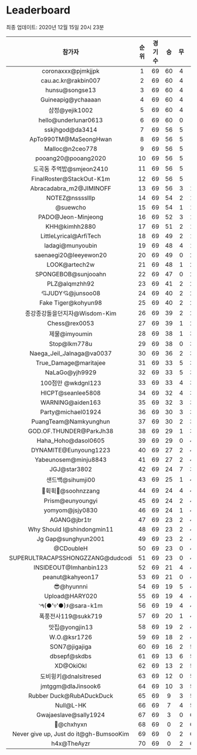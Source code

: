 # Leaderboard
최종 업데이트: 2020년 12월 15일 20시 23분




| 참가자 | 순위 | 경기수 | 승 | 무 | 패 | 승점 |
|:---:|:---:|:---:|:---:|:---:|:---:|:---:|
| coronaxxx@pjmkjjpk | 1 | 69 | 60 | 4 | 5 | 184 |
| cau.ac.kr@rakbin007 | 2 | 69 | 60 | 4 | 5 | 184 |
| hunsu@songse13 | 3 | 69 | 60 | 4 | 5 | 184 |
| Guineapig@ychaaaan | 4 | 69 | 60 | 4 | 5 | 184 |
| 삼정@yejik1002 | 5 | 69 | 60 | 4 | 5 | 184 |
| hello@underlunar0613 | 6 | 69 | 60 | 0 | 9 | 180 |
| sskjhgod@da3414 | 7 | 69 | 56 | 5 | 8 | 173 |
| ApTo990TM@MaSeongHwan | 8 | 69 | 56 | 5 | 8 | 173 |
| Malloc@n2ceo778 | 9 | 69 | 56 | 5 | 8 | 173 |
| pooang20@pooang2020 | 10 | 69 | 56 | 5 | 8 | 173 |
| 도곡동 주먹밥@smjeon2410 | 11 | 69 | 56 | 5 | 8 | 173 |
| FinalRoster@StackOut-K1m | 12 | 69 | 56 | 5 | 8 | 173 |
| Abracadabra_m2@JIMINOFF | 13 | 69 | 56 | 3 | 10 | 171 |
| NOTEZ@nsssslllp | 14 | 69 | 54 | 2 | 13 | 164 |
| @suewcho | 15 | 69 | 54 | 1 | 14 | 163 |
| PADO@Jeon-Minjeong | 16 | 69 | 52 | 3 | 14 | 159 |
| KHH@kimhh2880 | 17 | 69 | 51 | 2 | 16 | 155 |
| LittleLyrical@ArfiTech | 18 | 69 | 49 | 2 | 18 | 149 |
| ladagi@munyoubin | 19 | 69 | 48 | 4 | 17 | 148 |
| saenaegi20@leeyewon20 | 20 | 69 | 49 | 0 | 20 | 147 |
| LOOK@artech2w | 21 | 69 | 48 | 1 | 20 | 145 |
| SPONGEBOB@sunjooahn | 22 | 69 | 47 | 0 | 22 | 141 |
| PLZ@alqmzhh92 | 23 | 69 | 41 | 2 | 26 | 125 |
| 💘JUDY💘@junsoo08 | 24 | 69 | 40 | 2 | 27 | 122 |
| Fake Tiger@kohyun98 | 25 | 69 | 40 | 2 | 27 | 122 |
| 종강종강돌을던지자@Wisdom-Kim | 26 | 69 | 39 | 2 | 28 | 119 |
| Chess@rex0053 | 27 | 69 | 39 | 1 | 29 | 118 |
| 제물@imyoumin | 28 | 69 | 38 | 1 | 30 | 115 |
| Stop@lkm778u | 29 | 69 | 38 | 0 | 31 | 114 |
| Naega_Jeil_Jalnaga@va0037 | 30 | 69 | 36 | 2 | 31 | 110 |
| True_Damage@maritajee | 31 | 69 | 33 | 5 | 31 | 104 |
| NaLaGo@yjh9929 | 32 | 69 | 33 | 5 | 31 | 104 |
| 100점만 @wkdgnl123 | 33 | 69 | 33 | 4 | 32 | 103 |
| HICPT@seanlee5808 | 34 | 69 | 32 | 4 | 33 | 100 |
| WARNING@aiden163 | 35 | 69 | 32 | 3 | 34 | 99 |
| Party@michael01924 | 36 | 69 | 30 | 3 | 36 | 93 |
| PuangTeam@Namkyunghun | 37 | 69 | 30 | 2 | 37 | 92 |
| GOD.OF.THUNDER@ParkJh38 | 38 | 69 | 29 | 1 | 39 | 88 |
| Haha_Hoho@dasol0605 | 39 | 69 | 29 | 0 | 40 | 87 |
| DYNAMITE@Eunyoung1223 | 40 | 69 | 27 | 2 | 40 | 83 |
| Yabeunosem@minju8843 | 41 | 69 | 27 | 2 | 40 | 83 |
| JGJ@star3802 | 42 | 69 | 24 | 7 | 38 | 79 |
| 샌드백@sihumji00 | 43 | 69 | 25 | 1 | 43 | 76 |
| 💫휙휙💫@soohnzzang | 44 | 69 | 24 | 4 | 41 | 76 |
| Prism@eunyoungyi | 45 | 69 | 24 | 2 | 43 | 74 |
| yomyom@jsjy0830 | 46 | 69 | 24 | 1 | 44 | 73 |
| AGANG@jbr1tr | 47 | 69 | 23 | 2 | 44 | 71 |
| Why Should I@shindongmin11 | 48 | 69 | 23 | 2 | 44 | 71 |
| Jg Gap@sunghyun2001 | 49 | 69 | 23 | 2 | 44 | 71 |
| @CDoubleH | 50 | 69 | 23 | 0 | 46 | 69 |
| SUPERULTRACAPSSHONGZZANG@dudcodi | 51 | 69 | 23 | 0 | 46 | 69 |
| INSIDEOUT@Imhanbin123 | 52 | 69 | 21 | 4 | 44 | 67 |
| peanut@kahyeon17 | 53 | 69 | 21 | 0 | 48 | 63 |
| 😎@hyunnni | 54 | 69 | 19 | 5 | 45 | 62 |
| Upload@HARY020 | 55 | 69 | 19 | 4 | 46 | 61 |
| ◝٩(●'▿'●)۶@sara-k1m | 56 | 69 | 19 | 4 | 46 | 61 |
| 폭풍전사119@sukk719 | 57 | 69 | 20 | 1 | 48 | 61 |
| 맛집@yongjin13 | 58 | 69 | 19 | 2 | 48 | 59 |
| W.O.@ksr1726 | 59 | 69 | 18 | 2 | 49 | 56 |
| SON7@jigajiga | 60 | 69 | 16 | 2 | 51 | 50 |
| dbsepf@skdbs | 61 | 69 | 13 | 6 | 50 | 45 |
| XD@OkiOkl | 62 | 69 | 13 | 2 | 54 | 41 |
| 도비윙키@dnalsitresed | 63 | 69 | 12 | 0 | 57 | 36 |
| jmtggm@dlaJinsook6 | 64 | 69 | 10 | 3 | 56 | 33 |
| Rubber Duck@RubADuckDuck | 65 | 69 | 9 | 3 | 57 | 30 |
| Null@L-HK | 66 | 69 | 7 | 4 | 58 | 25 |
| Gwajaeslave@sally1924 | 67 | 69 | 3 | 0 | 66 | 9 |
| 👑@chxhyxn | 68 | 69 | 0 | 2 | 67 | 2 |
| Never give up, Just do it@gh-BumsooKim | 69 | 69 | 0 | 2 | 67 | 2 |
| h4x@TheAyzr | 70 | 69 | 0 | 2 | 67 | 2 |